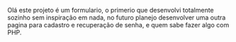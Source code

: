 Olá este projeto é um formulario, o primerio que desenvolvi totalmente sozinho sem inspiração em nada, no futuro planejo desenvolver uma outra pagina para cadastro e recuperação de senha, e quem sabe fazer algo com PHP.